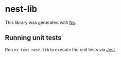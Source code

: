 # nest-lib

This library was generated with [Nx](https://nx.dev).

## Running unit tests

Run `nx test nest-lib` to execute the unit tests via [Jest](https://jestjs.io).
